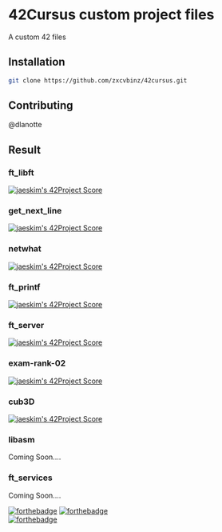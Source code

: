 # 42Cursus custom project files

A custom 42 files

## Installation


```bash
git clone https://github.com/zxcvbinz/42cursus.git
```
## Contributing
@dlanotte

## Result
### ft_libft 
[![jaeskim's 42Project Score](https://badge42.herokuapp.com/api/project/dlanotte/Libft)](https://github.com/JaeSeoKim/badge42)

### get_next_line
[![jaeskim's 42Project Score](https://badge42.herokuapp.com/api/project/dlanotte/get_next_line)](https://github.com/JaeSeoKim/badge42)

### netwhat
[![jaeskim's 42Project Score](https://badge42.herokuapp.com/api/project/dlanotte/netwhat)](https://github.com/JaeSeoKim/badge42)

### ft_printf
[![jaeskim's 42Project Score](https://badge42.herokuapp.com/api/project/dlanotte/ft_printf)](https://github.com/JaeSeoKim/badge42)

### ft_server
[![jaeskim's 42Project Score](https://badge42.herokuapp.com/api/project/dlanotte/ft_server)](https://github.com/JaeSeoKim/badge42)
### exam-rank-02
[![jaeskim's 42Project Score](https://badge42.herokuapp.com/api/project/dlanotte/ft_server)](https://github.com/JaeSeoKim/badge42)

### cub3D
[![jaeskim's 42Project Score](https://badge42.herokuapp.com/api/project/dlanotte/cub3d)](https://github.com/JaeSeoKim/badge42)

### libasm
Coming Soon....

### ft_services
Coming Soon....

[![forthebadge](https://forthebadge.com/images/badges/made-with-c.svg)](https://forthebadge.com) 
[![forthebadge](https://forthebadge.com/images/badges/built-with-love.svg)](https://forthebadge.com)\
[![forthebadge](https://forthebadge.com/images/badges/it-works-why.svg)](https://forthebadge.com)

